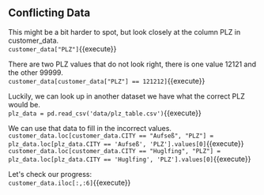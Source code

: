 ## Conflicting Data

This might be a bit harder to spot, but look closely at the column PLZ in customer_data. <br>
`customer_data["PLZ"]`{{execute}}

There are two PLZ values that do not look right, there is one value 12121 and the other 99999.<br>
`customer_data[customer_data["PLZ"] == 121212]`{{execute}}

Luckily, we can look up in another dataset we have what the correct PLZ would be.<br>
`plz_data = pd.read_csv('data/plz_table.csv')`{{execute}}

We can use that data to fill in the incorrect values.<br>
`customer_data.loc[customer_data.CITY == "Aufseß", "PLZ"] = plz_data.loc[plz_data.CITY == 'Aufseß', 'PLZ'].values[0]`{{execute}}<br>
`customer_data.loc[customer_data.CITY == "Huglfing", "PLZ"] = plz_data.loc[plz_data.CITY == 'Huglfing', 'PLZ'].values[0]`{{execute}}

Let's check our progress:<br>
`customer_data.iloc[:,:6]`{{execute}}